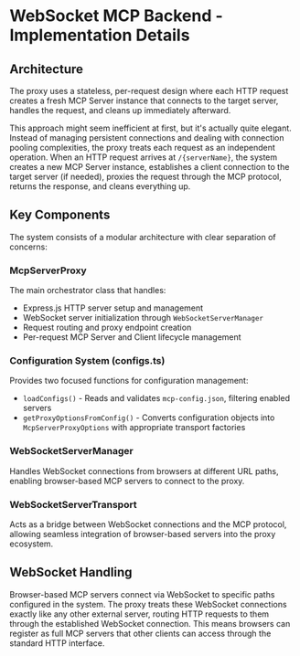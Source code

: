 # WebSocket MCP Backend - Implementation Details

## Architecture

The proxy uses a stateless, per-request design where each HTTP request creates a fresh MCP Server instance that connects to the target server, handles the request, and cleans up immediately afterward.

This approach might seem inefficient at first, but it's actually quite elegant. Instead of managing persistent connections and dealing with connection pooling complexities, the proxy treats each request as an independent operation. When an HTTP request arrives at `/{serverName}`, the system creates a new MCP Server instance, establishes a client connection to the target server (if needed), proxies the request through the MCP protocol, returns the response, and cleans everything up.

## Key Components

The system consists of a modular architecture with clear separation of concerns:

### McpServerProxy
The main orchestrator class that handles:
- Express.js HTTP server setup and management
- WebSocket server initialization through `WebSocketServerManager`
- Request routing and proxy endpoint creation
- Per-request MCP Server and Client lifecycle management

### Configuration System (configs.ts)
Provides two focused functions for configuration management:
- `loadConfigs()` - Reads and validates `mcp-config.json`, filtering enabled servers
- `getProxyOptionsFromConfig()` - Converts configuration objects into `McpServerProxyOptions` with appropriate transport factories

### WebSocketServerManager
Handles WebSocket connections from browsers at different URL paths, enabling browser-based MCP servers to connect to the proxy.

### WebSocketServerTransport
Acts as a bridge between WebSocket connections and the MCP protocol, allowing seamless integration of browser-based servers into the proxy ecosystem.

## WebSocket Handling

Browser-based MCP servers connect via WebSocket to specific paths configured in the system. The proxy treats these WebSocket connections exactly like any other external server, routing HTTP requests to them through the established WebSocket connection. This means browsers can register as full MCP servers that other clients can access through the standard HTTP interface.
